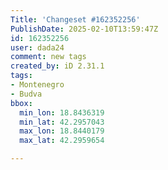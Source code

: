 ```yaml
---
Title: 'Changeset #162352256'
PublishDate: 2025-02-10T13:59:47Z
id: 162352256
user: dada24
comment: new tags
created_by: iD 2.31.1
tags:
- Montenegro
- Budva
bbox:
  min_lon: 18.8436319
  min_lat: 42.2957043
  max_lon: 18.8440179
  max_lat: 42.2959654

---
```

